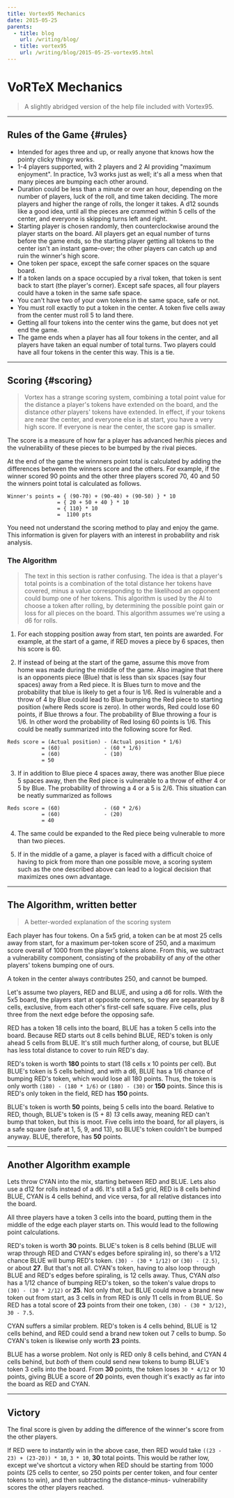 ```yaml
---
title: Vortex95 Mechanics
date: 2015-05-25
parents:
  - title: blog
    url: /writing/blog/
  - title: vortex95
    url: /writing/blog/2015-05-25-vortex95.html
---
```


# VoRTeX Mechanics

> A slightly abridged version of the help file included with Vortex95.

-----

## Rules of the Game {#rules}

 * Intended for ages three and up, or really anyone that knows
   how the pointy clicky thingy works.
 * 1-4 players supported, with 2 players and 2 AI providing "maximum
   enjoyment". In practice, 1v3 works just as well; it's all a mess when
   that many pieces are bumping each other around.
 * Duration could be less than a minute or over an hour, depending on the
   number of players, luck of the roll, and time taken deciding. The more
   players and higher the range of rolls, the longer it takes. A d12 sounds
   like a good idea, until all the pieces are crammed within 5 cells of the
   center, and everyone is skipping turns left and right.
 * Starting player is chosen randomly, then counterclockwise around the
   player starts on the board. All players get an equal number of turns
   before the game ends, so the starting player getting all tokens to the
   center isn't an instant game-over; the other players can catch up and
   ruin the winner's high score.
 * One token per space, except the safe corner spaces on the square board.
 * If a token lands on a space occupied by a rival token, that token is
   sent back to start (the player's corner). Except safe spaces, all four
   players could have a token in the same safe space.
 * You can't have two of your own tokens in the same space, safe or not.
 * You must roll exactly to put a token in the center. A token five cells
   away from the center must roll 5 to land there.
 * Getting all four tokens into the center wins the game, but does not yet
   end the game.
 * The game ends when a player has all four tokens in the center, and all
   players have taken an equal number of total turns. Two players could
   have all four tokens in the center this way. This is a tie.

-----

## Scoring {#scoring}

> Vortex has a strange scoring system, combining a total point value for the
> distance a player's tokens have extended on the board, and the distance
> *other* players' tokens have extended. In effect, if your tokens are near
> the center, and everyone else is at start, you have a very high score. If
> everyone is near the center, the score gap is smaller.

The score is a measure of how far a player has advanced her/his pieces and
the vulnerability of these pieces to be bumped by the rival pieces.

At the end of the game the winnners point total is calculated by adding the
differences between the winners score and the others. For example, if the
winner scored 90 points and the other three players scored 70, 40 and 50
the winners point total is calculated as follows.

```
Winner's points = { (90-70) + (90-40) + (90-50) } * 10
                = { 20 + 50 + 40 } * 10
                = { 110} * 10
                =  1100 pts
```

You need not understand the scoring method to play and enjoy the game. 
This information is given for players with an interest in probability and
risk analysis.

### The Algorithm

> The text in this section is rather confusing. The idea is that a player's
> total points is a combination of the total distance her tokens have
> covered, minus a value corresponding to the likelihood an opponent could
> bump one of her tokens. This algorithm is used by the AI to choose a
> token after rolling, by determining the possible point gain or loss for
> all pieces on the board.
> This algorithm assumes we're using a d6 for rolls.

1) For each stopping position away from start, ten points are awarded. For
   example, at the start of a game, if RED moves a piece by 6 spaces, then
   his score is 60.
   
2) If instead of being at the start of the game, assume this move from home
   was made during the middle of the game. Also imagine that there is an 
   opponents piece (Blue) that is less than six spaces (say four spaces)
   away from a Red piece. It is Blues turn to move and the probability that
   blue is likely to get a four is 1/6. Red is vulnerable and a throw of 4
   by Blue  could lead to Blue bumping the Red piece to starting position
   (where Reds score is zero). In other words, Red could lose 60 points, if
   Blue throws a four. The probability of Blue throwing a four is 1/6. In
   other word the probability of Red losing 60 points is 1/6. This could be
   neatly summarized into the following score for Red.

```
Reds score = (Actual position) - (Actual position * 1/6)
           = (60)              - (60 * 1/6)
           = (60)              - (10)
           = 50
```

3) If in addition to Blue piece 4 spaces away, there was another Blue piece
   5 spaces away, then the Red piece is vulnerable to a throw of either 4
   or 5 by Blue. The probability of throwing a 4 or a 5 is 2/6. This
   situation can be neatly summarized as follows

```
Reds score = (60)              - (60 * 2/6)
           = (60)              - (20)
           = 40
```

4) The same could be expanded to the Red piece being vulnerable to more
   than two pieces. 

5) If in the middle of a game, a player is faced with a difficult choice of
   having to pick from more than one possible move, a scoring system such
   as the one described above can lead to a logical decision that maximizes
   ones own advantage.

-----

## The Algorithm, written better

> A better-worded explanation of the scoring system

Each player has four tokens. On a 5x5 grid, a token can be at most 25 cells
away from start, for a maximum per-token score of 250, and a maximum score
overall of 1000 from the player's tokens alone. From this, we subtract a
vulnerability component, consisting of the probability of any of the other
players' tokens bumping one of ours.

A token in the center always contributes 250, and cannot be bumped.

Let's assume two players, RED and BLUE, and using a d6 for rolls. With the
5x5 board, the players start at opposite corners, so they are separated by
8 cells, exclusive, from each other's first-cell safe square. Five cells,
plus three from the next edge before the opposing safe.

RED has a token 18 cells into the board, BLUE has a token 5 cells into the
board. Because RED starts out 8 cells behind BLUE, RED's token is only
ahead 5 cells from BLUE. It's still much further along, of course, but BLUE
has less total distance to cover to ruin RED's day.

RED's token is worth **180** points to start (18 cells x 10 points per
cell). But BLUE's token is 5 cells behind, and with a d6, BLUE has a 1/6
chance of bumping RED's token, which would lose all 180 points. Thus, the
token is only worth `(180) - (180 * 1/6)` or `(180) - (30)` or **150**
points. Since this is RED's only token in the field, RED has **150**
points.

BLUE's token is worth **50** points, being 5 cells into the board. Relative
to RED, though, BLUE's token is (5 + 8) *13* cells away, meaning RED can't
bump that token, but this is moot. Five cells into the board, for all
players, is a safe square (safe at 1, 5, 9, and 13), so BLUE's token
couldn't be bumped anyway. BLUE, therefore, has **50** points.

-----

## Another Algorithm example

Lets throw CYAN into the mix, starting between RED and BLUE. Lets also use
a d12 for rolls instead of a d6. It's still a 5x5 grid, RED is 8 cells
behind BLUE, CYAN is 4 cells behind, and vice versa, for all relative
distances into the board.

All three players have a token 3 cells into the board, putting them in the
middle of the edge each player starts on. This would lead to the following
point calculations.

RED's token is worth **30** points. BLUE's token is 8 cells behind (BLUE 
will wrap through RED and CYAN's edges before spiraling in), so there's a
1/12 chance BLUE will bump RED's token. `(30) - (30 * 1/12)` or
`(30) - (2.5)`, or about **27**. But that's not all. CYAN's token,
having to also loop through BLUE and RED's edges before spiraling, is 12
cells away. Thus, CYAN *also* has a 1/12 chance of bumping RED's token, so
the token's value drops to `(30) - (30 * 2/12)` or **25**. Not only *that*,
but BLUE could move a brand new token out from start, as 3 cells in from
RED is only 11 cells in from BLUE. So RED has a total score of **23**
points from their one token, `(30) - (30 * 3/12)`, `30 - 7.5`.

CYAN suffers a similar problem. RED's token is 4 cells behind, BLUE is 12
cells behind, and RED could send a brand new token out 7 cells to bump. So
CYAN's token is likewise only worth **23** points.

BLUE has a worse problem. Not only is RED only 8 cells behind, and CYAN 4
cells behind, but *both* of them could send new tokens to bump BLUE's token
3 cells into the board. From **30** points, the token loses `30 * 4/12` or
10 points, giving BLUE a score of **20** points, even though it's exactly
as far into the board as RED and CYAN.

-----

## Victory

The final score is given by adding the difference of the winner's score
from the other players.

If RED were to instantly win in the above case, then RED would take
`((23 - 23) + (23-20)) * 10`, `3 * 10`, **30** total points. This would be
rather low, except we've shortcut a victory when RED should be starting
from 1000 points (25 cells to center, so 250 points per center token, and
four center tokens to win), and then subtracting the distance-minus-
vulnerability scores the other players reached.